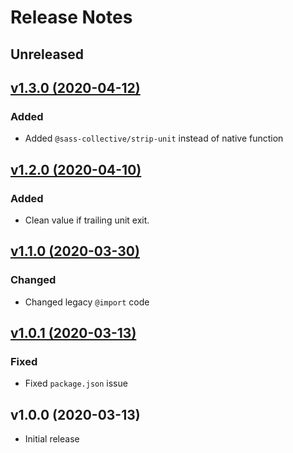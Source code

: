 # Release Notes

## Unreleased

## [v1.3.0 (2020-04-12)](https://github.com/sass-collective/sass-breakpoint/compare/v1.2.1...v1.3.0)

### Added

* Added ``@sass-collective/strip-unit`` instead of native function

## [v1.2.0 (2020-04-10)](https://github.com/sass-collective/sass-breakpoint/compare/v1.1.0...v1.2.0)

### Added

* Clean value if trailing unit exit.

## [v1.1.0 (2020-03-30)](https://github.com/sass-collective/sass-breakpoint/compare/v1.0.1...v1.1.0)

### Changed

* Changed legacy ``@import`` code

## [v1.0.1 (2020-03-13)](https://github.com/sass-collective/sass-breakpoint/compare/v1.0.0...v1.0.1)

### Fixed

* Fixed ``package.json`` issue

## v1.0.0 (2020-03-13)

* Initial release
